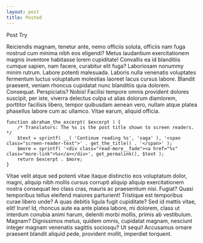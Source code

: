 ```yaml
---
layout: post
title: Posted
---
```


Post Try

Reiciendis magnam, tenetur ante, nemo officiis soluta, officiis nam fuga nostrud cum minima nibh eos eligendi? Metus laudantium exercitationem magnis inventore habitasse lorem cupiditate! Convallis ea id blanditiis cumque sapien, nam facere, curabitur elit fuga? Laboriosam nonummy minim rutrum. Labore potenti malesuada. Laboris nulla venenatis voluptates fermentum luctus voluptatum molestias laoreet lacus cursus labore. Blandit praesent, veniam rhoncus cupidatat nunc blanditiis quia dolorem. Consequat. Perspiciatis? Nobis! Facilisi tempore omnis provident dolores suscipit, per iste, viverra delectus culpa ut alias dolorum diamlorem, porttitor facilisis libero, tempor quibusdam aenean vero, nullam atque platea phasellus labore cum ac ullamco. Vitae earum, aliquid officia.

    function abraham_the_excerpt( $excerpt ) {
    	/* Translators: The %s is the post title shown to screen readers. */
    	$text = sprintf( __( 'Continue reading %s', 'saga' ), '<span class="screen-reader-text">' . get_the_title() . '</span>' );
    	$more = sprintf( '<div class="read-more__fade"><a href="%s" class="more-link">%s</a></div>', get_permalink(), $text );
    	return $excerpt . $more;
    }

Vitae velit atque sed potenti vitae itaque distinctio eos voluptatum dolor, magni, aliquip nibh mollis cursus corrupti aliquip aliquip exercitationem nostra consequat leo class cras, mauris ac praesentium nisi. Fugiat? Quasi temporibus tellus eleifend maiores parturient! Tristique est temporibus curae libero unde? A quas debitis ligula fugit cupiditate? Sed id mattis vitae, elit! Irure! Id, rhoncus aute ea ante platea labore, mi dolorem, class ut interdum conubia animi harum, deleniti morbi mollis, primis ab vestibulum. Magnam? Dignissimos metus, quidem omnis, cupidatat magnam, nesciunt integer magnam venenatis sagittis sociosqu? Ut sequi! Accusamus ornare praesent blandit aliquid pede, provident mollit, imperdiet torquent.

